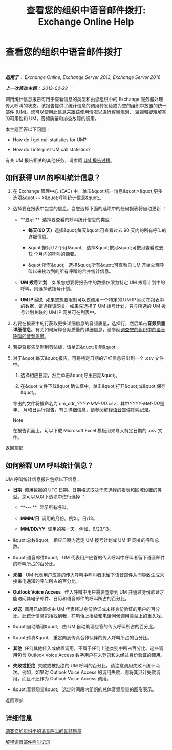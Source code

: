 ﻿---
title: '查看您的组织中语音邮件拨打: Exchange Online Help'
TOCTitle: 查看您的组织中语音邮件拨打
ms:assetid: f6fdbe17-d1d2-442a-aa13-06b908d9c33a
ms:mtpsurl: https://technet.microsoft.com/zh-cn/library/JJ659073(v=EXCHG.150)
ms:contentKeyID: 50556687
ms.date: 05/23/2018
mtps_version: v=EXCHG.150
ms.translationtype: MT
---

# 查看您的组织中语音邮件拨打

 

_**适用于：** Exchange Online, Exchange Server 2013, Exchange Server 2016_

_**上一次修改主题：** 2013-02-22_

调用统计信息报告可用于查看信息的类型和由您组织中的 Exchange 服务器处理传入呼叫的状态。该报告提供了统计信息的调用转发给或为您的组织中放置的统一邮件 (UM)。您可以使用此信息来跟踪使用情况以进行容量规划、 监视和疑难解答的可用性和 UM，音频质量和排查故障的调用。

本主题回答以下问题：

  - How do I get call statistics for UM?

  - How do I interpret UM call statistics?

有关 UM 报告相关的其他任务，请参阅 [UM 报告过程](um-reports-procedures-exchange-2013-help.md)。

## 如何获得 UM 的呼叫统计信息？

1.  在 Exchange 管理中心 (EAC) 中，单击\&quot;统一消息\&quot;\>\&quot;更多选项\&quot;![更多选项图标](images/JJ150550.5381819e-3b21-4873-8714-e9b956290b28(EXCHG.150).gif "更多选项图标") \>\&quot;呼叫统计信息\&quot;。

2.  选择要在报表中包含的信息。当您选择下面的选项中的任何报表将自动更新 ︰
    
      - **显示 **  选择要查看的呼叫统计信息的类型：
        
          - **每天(90 天)**  选择\&quot;每天\&quot;可查看过去 90 天内的所有呼叫的详细信息。
        
          - \&quot;按月(12 个月)\&quot;   选择\&quot;按月\&quot;可按月查看过去 12 个月内的呼叫的摘要。
        
          - \&quot;所有\&quot;   选择\&quot;所有\&quot;可查看自 UM 开始处理呼叫以来接收到的所有呼叫的合并统计信息。
    
      - **UM 拨号计划**    如果您想要将报告中的数据仅限为特定 UM 拨号计划中的呼叫，则选择该拨号计划。
    
      - **UM IP 网关**  如果您想要限制可以仅调用一个特定的 UM IP 网关在报表中的数据，请选择该网关。如果先选择了 UM 拨号计划，只与所选的 UM 拨号计划关联的 UM IP 网关可在列表中。

3.  若要在报表中的行获取更多详细信息的音频质量，选择行，然后单击**音频质量详细信息**。有关如何解释音频质量的详细信息，请参阅[调查您的组织中的语音呼叫的音频质量](investigate-the-audio-quality-of-voice-calls-in-your-organization-exchange-2013-help.md)。

4.  若要将报告复制到剪贴板，请单击\&quot;复制\&quot;。

5.  对于\&quot;每天\&quot;报告，可将特定日期的详细信息导出到一个 .csv 文件中。
    
    1.  选择相应日期，然后单击\&quot;导出日期\&quot;。
    
    2.  在\&quot;文件下载\&quot;确认框中，单击\&quot;打开\&quot;或\&quot;保存\&quot;。
    
    导出的文件将被命名为 um\_cdr\_*YYYY-MM-DD*.csv，其中*YYYY-MM-DD*是年、 月和日运行报告。有关详细信息，请参阅[解释语音邮件呼叫记录](interpret-voice-mail-call-records-exchange-2013-help.md)。
    
    > [!NOTE]  
    > 在报告页面上，可以下载 Microsoft Excel 模板用来导入特定日期的 .csv 文件。


返回顶部

## 如何解释 UM 呼叫统计信息？

UM 呼叫统计信息报告包括以下信息：

  - **日期**  调用数据的 UTC 日期。日期格式取决于您选择的报表和区域设置的类型。您可以从以下选项中进行选择 ︰
    
      - **--- **  显示所有呼叫。
    
      - **MMM/日**  调用的月份。例如，日/13。
    
      - **MM/DD/YY**  调用的某一天。例如，6/23/13。

  - \&quot;总数\&quot;   相应日期内选定 UM 拨号计划或 UM IP 网关的呼叫总数。

  - \&quot;语音邮件\&quot;   UM 代表用户应答的传入呼叫中呼叫者留下语音邮件的呼叫所占的百分比。

  - **未接**   UM 代表用户应答的传入呼叫中呼叫者未留下语音邮件从而导致生成未接来电通知的呼叫所占的百分比。

  - **Outlook Voice Access**   传入呼叫中用户需要登录到 UM 并通过身份验证才能访问其电子邮件、日历和语音邮件的呼叫所占的百分比。

  - **发送**  调用已放置或由 UM 代表经过身份验证或未经身份验证的用户的百分比。此统计信息包括找到我，在电话上播放和电话问候调用类型上的重头戏。

  - \&quot;自动助理\&quot;   由 UM 自动助理应答的传入呼叫所占的百分比。

  - \&quot;传真\&quot;   重定向到传真合作伙伴的传入呼叫所占的百分比。

  - **其他**  任何其他传入或放置调用，不属于任何上述类别中所占百分比。这些调用包含 Outlook Voice Access 数字用户在未登录和未经过身份验证的调用。

  - **失败或拒绝**  失败或被拒绝的 UM 呼叫的百分比。请注意调用失败不统计两次。例如，如果对 Outlook Voice Access 的调用失败，则将其只计失败调用，而且不还作为 Outlook Voice Access 调用。

  - \&quot;音频质量\&quot;   选定时间段内组织的总体音频质量的图形表示。

返回顶部

## 详细信息

[调查您的组织中的语音呼叫的音频质量](investigate-the-audio-quality-of-voice-calls-in-your-organization-exchange-2013-help.md)

[解释语音邮件呼叫记录](interpret-voice-mail-call-records-exchange-2013-help.md)

